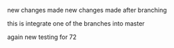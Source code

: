 new changes made
new changes made after branching

this is integrate one of the branches into master

again new testing for 72
